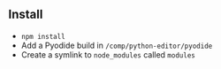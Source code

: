 ## Install
- `npm install`
- Add a Pyodide build in `/comp/python-editor/pyodide`
- Create a symlink to `node_modules` called `modules`